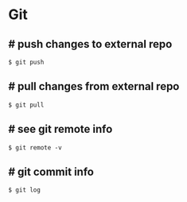# Git

## \# push changes to external repo

`$ git push`

## \# pull changes from external repo

`$ git pull`

## \# see git remote info

`$ git remote -v`

## \# git commit info

`$ git log`

